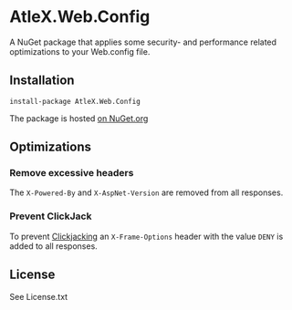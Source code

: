 # AtleX.Web.Config

A NuGet package that applies some security- and performance related
optimizations to your Web.config file.

## Installation

```
install-package AtleX.Web.Config
```

The package is hosted [on NuGet.org](https://www.nuget.org/packages/AtleX.Web.Config/)

## Optimizations

### Remove excessive headers

The `X-Powered-By` and `X-AspNet-Version` are removed from all responses.

### Prevent ClickJack

To prevent [Clickjacking](https://www.owasp.org/index.php/Clickjacking) an `X-Frame-Options` header 
with the value `DENY` is added to all responses.

## License

See License.txt